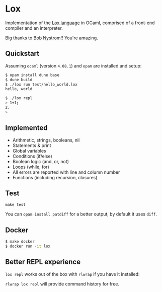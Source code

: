 # Lox

Implementation of the [Lox language](http://www.craftinginterpreters.com/) in
OCaml, comprised of a front-end compiler and an interpreter.

Big thanks to [Bob Nystrom](https://github.com/munificent)!! You're amazing.

## Quickstart

Assuming `ocaml` (version `4.08.1`) and `opam` are installed and setup:

```sh
$ opam install dune base
$ dune build
$ ./lox run test/hello_world.lox
hello, world

$ ./lox repl
> 1+1;
2.
>

```

## Implemented

- Arithmetic, strings, booleans, nil
- Statements & print
- Global variables
- Conditions (if/else)
- Boolean logic (and, or, not)
- Loops (while, for)
- All errors are reported with line and column number
- Functions (including recursion, closures)

## Test

`make test`

You can `opam install patdiff` for a better output, by default it uses `diff`.


## Docker

```sh
$ make docker
$ docker run -it lox
```

## Better REPL experience

`lox repl` works out of the box with `rlwrap` if you have it installed:

`rlwrap lox repl` will provide command history for free.



